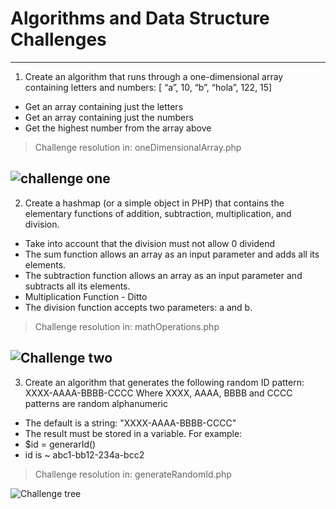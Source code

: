 # Algorithms and Data Structure Challenges
---
1. Create an algorithm that runs through a one-dimensional array containing letters and numbers: [ “a”, 10, “b”, “hola”, 122, 15]
  - Get an array containing just the letters
  - Get an array containing just the numbers
  - Get the highest number from the array above
> Challenge resolution in: oneDimensionalArray.php

![challenge one](https://user-images.githubusercontent.com/108986668/232250437-3a3864a1-3703-482e-878f-56832e074eb8.png)
--- 
2. Create a hashmap (or a simple object in PHP) that contains the elementary functions of addition, subtraction, multiplication, and division.
  - Take into account that the division must not allow 0 dividend
  - The sum function allows an array as an input parameter and adds all its elements.
  - The subtraction function allows an array as an input parameter and subtracts all its elements.
  - Multiplication Function - Ditto
  - The division function accepts two parameters: a and b.
> Challenge resolution in: mathOperations.php

![Challenge two](https://user-images.githubusercontent.com/108986668/232250487-dd3a0b97-b298-4291-ba2c-21558f1c5cde.png)
---
3. Create an algorithm that generates the following random ID pattern: XXXX-AAAA-BBBB-CCCC
Where XXXX, AAAA, BBBB and CCCC patterns are random alphanumeric
  - The default is a string: "XXXX-AAAA-BBBB-CCCC"
  - The result must be stored in a variable. For example:
  - $id = generarId()
  - id is ~ abc1-bb12-234a-bcc2
> Challenge resolution in: generateRandomId.php

![Challenge tree](https://user-images.githubusercontent.com/108986668/232250506-e19e945a-2350-462f-8a82-c721563e6874.png)